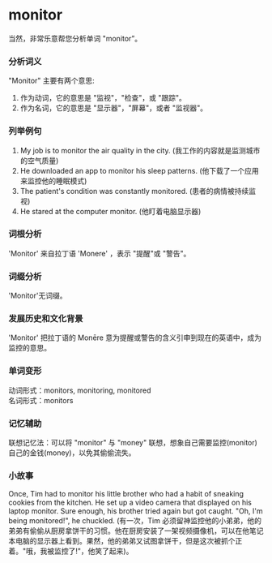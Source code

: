 # monitor

当然，非常乐意帮您分析单词 "monitor”。

  

### 分析词义

  

"Monitor" 主要有两个意思:

  

1.  作为动词，它的意思是 "监视"，"检查"，或 "跟踪"。
2.  作为名词，它的意思是 "显示器"，"屏幕"，或者 "监视器"。

  

### 列举例句

  

1.  My job is to monitor the air quality in the city. (我工作的内容就是监测城市的空气质量)
2.  He downloaded an app to monitor his sleep patterns. (他下载了一个应用来监控他的睡眠模式)
3.  The patient's condition was constantly monitored. (患者的病情被持续监视)
4.  He stared at the computer monitor. (他盯着电脑显示器)

  

### 词根分析

  

'Monitor' 来自拉丁语 'Monere' ，表示 "提醒"或 "警告"。

  

### 词缀分析

  

'Monitor'无词缀。

  

### 发展历史和文化背景

  

'Monitor' 把拉丁语的 Monēre 意为提醒或警告的含义引申到现在的英语中，成为监控的意思。

  

### 单词变形

  

动词形式：monitors, monitoring, monitored  
名词形式：monitors

  

### 记忆辅助

  

联想记忆法：可以将 "monitor" 与 "money" 联想，想象自己需要监控(monitor)自己的金钱(money)，以免其偷偷流失。

  

### 小故事

  

Once, Tim had to monitor his little brother who had a habit of sneaking cookies from the kitchen. He set up a video camera that displayed on his laptop monitor. Sure enough, his brother tried again but got caught. "Oh, I'm being monitored!", he chuckled. (有一次，Tim 必须留神监控他的小弟弟，他的弟弟有偷偷从厨房拿饼干的习惯。他在厨房安装了一架视频摄像机，可以在他笔记本电脑的显示器上看到。果然，他的弟弟又试图拿饼干，但是这次被抓个正着。"哦，我被监控了!"，他笑了起来)。
